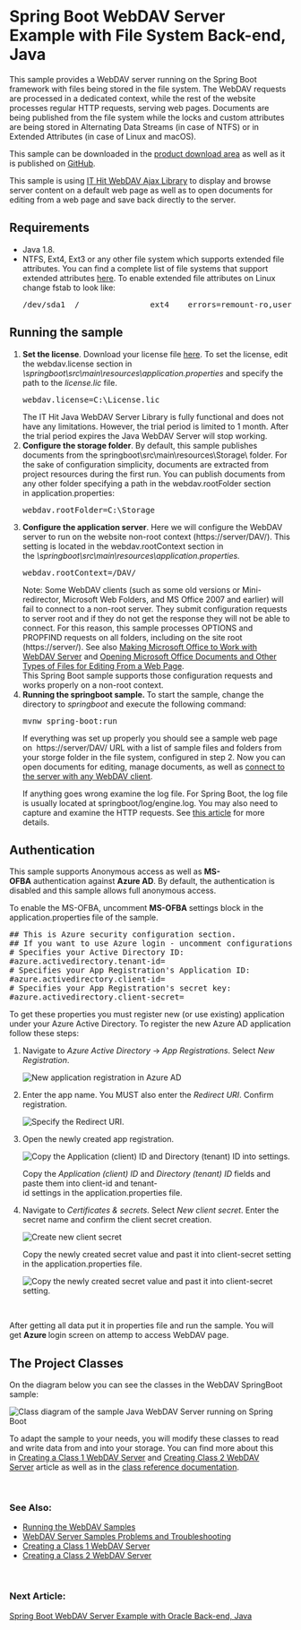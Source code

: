 
<h1 class="d-xl-block d-none">Spring Boot WebDAV Server Example with File System Back-end, Java</h1>
<p>This sample provides a WebDAV server running on the Spring Boot framework with files being stored in the file system. The WebDAV requests are processed in a dedicated context, while the rest of the website processes regular HTTP requests, serving web pages. Documents are being published from the file system while the locks and custom attributes are being stored in Alternating Data Streams (in case of NTFS) or in Extended Attributes (in case of Linux and macOS).&nbsp;</p>
<p>This sample can be downloaded in the&nbsp;<a title="Download" href="https://www.webdavsystem.com/javaserver/download/">product download area</a>&nbsp;as well as it is published on&nbsp;<a href="https://github.com/ITHit/WebDAVServerSamplesJava/tree/master/Java/springbootfsstorage">GitHub</a>.</p>
<p><span>This sample is using&nbsp;</span><a title="AJAX Library" href="https://www.webdavsystem.com/ajax/">IT Hit WebDAV Ajax Library</a><span>&nbsp;to display and browse server content on a default web page as well as to open documents for editing from a web page and save back directly to the server.</span></p>
<h2>Requirements</h2>
<ul>
<li>Java 1.8.</li>
<li>NTFS, Ext4, Ext3 or any other file system which supports extended file attributes. You can find a complete list of file systems that support extended attributes&nbsp;<a href="https://en.wikipedia.org/wiki/Extended_file_attributes">here</a>. To enable extended file attributes on Linux change fstab to look like:&nbsp;
<pre class="brush:html;auto-links:false;toolbar:false">/dev/sda1  /               ext4    errors=remount-ro,user_xattr   0       1</pre>
</li>
</ul>
<h2>Running the sample</h2>
<ol>
<li><span><strong>Set the license</strong>.</span>&nbsp;Download your license file&nbsp;<a href="https://www.webdavsystem.com/javaserver/download/">here</a>. To set the license, edit the <span class="code">webdav.license</span>&nbsp;section in <span class="code"><em>\springboot\src\main\resources\application.properties</em></span>&nbsp;and specify the path to the&nbsp;<span class="code"><em>license.lic</em></span>&nbsp;file. <br>
<pre class="brush:html;auto-links:false;toolbar:false">webdav.license=C:\License.lic</pre>
The IT Hit Java WebDAV Server Library is fully functional and does not have any limitations. However, the trial period is limited to 1 month. After the trial period expires the Java WebDAV Server will stop working.<span></span></li>
<li><span><strong>Configure the storage folder</strong>.</span>&nbsp;By default, this sample publishes documents from the&nbsp;<span class="code">springboot\src\main\resources\Storage\</span>&nbsp;folder. For the sake of configuration simplicity, documents are extracted from project resources during the first run. You can publish documents from any other folder specifying a path in the <span class="code">webdav.rootFolder</span>&nbsp;section in&nbsp;<span class="code">application.properties</span>:<br>
<pre class="brush:html;auto-links:false;toolbar:false">webdav.rootFolder=C:\Storage</pre>
</li>
<li><span><span><span><strong>Configure the application server</strong>.</span>&nbsp;Here we will configure the WebDAV server to run on the website non-root context (<span class="code">https://server/DAV/</span>). This setting is located in the <span class="code">webdav.rootContext</span> section in the&nbsp;<em><span class="code">\springboot\src\main\resources\application.properties</span>.<br></em></span></span>
<pre class="brush:html;auto-links:false;toolbar:false">webdav.rootContext=/DAV/</pre>
<span><span class="warn">Note:<span>&nbsp;Some WebDAV clients (such as some old versions or Mini-redirector, Microsoft Web Folders, and MS Office 2007 and earlier) will fail to connect to a non-root server. They submit configuration requests to server root and if they do not get the response they will not be able to connect.&nbsp;</span>For this reason, this sample processes OPTIONS and PROPFIND requests on all folders, including on the site root (https://server/).<span>&nbsp;See also&nbsp;</span><a title="Working with MS Office" href="https://www.webdavsystem.com/javaserver/doc/ms_office_read_only/">Making Microsoft Office to Work with WebDAV Server</a><span>&nbsp;and&nbsp;</span><a title="Opening Docs" href="https://www.webdavsystem.com/ajax/programming/open-doc-webpage/opening_ms_office_docs/">Opening Microsoft Office Documents and Other Types of Files for Editing From a Web Page</a><span>.</span><br><span>This Spring Boot sample supports those configuration requests and works properly on a non-root context.</span></span></span></li>
<li><strong>Running the springboot sample.&nbsp;</strong>To start the sample, change the directory to&nbsp;<em><span class="code">springboot</span>&nbsp;</em>and execute the following command:
<pre class="brush:html;auto-links:false;toolbar:false">mvnw spring-boot:run</pre>
<p>If everything was set up properly you should see a sample web page on&nbsp;&nbsp;<span class="code">https://server/DAV/</span>&nbsp;URL with a list of sample files and folders from your storge folder in the file system, configured in step 2. Now you can open documents for editing, manage documents, as well as&nbsp;<a href="https://www.webdavsystem.com/server/access/">connect to the server with any WebDAV client</a>.</p>
<p>If anything goes wrong examine the log file. For Spring Boot, the log file is usually located at&nbsp;<span class="code">springboot/log/engine.log</span>. You may also need to capture and examine the HTTP requests. See&nbsp;<a title="Troubleshooting" href="https://www.webdavsystem.com/javaserver/server_examples/troubleshooting/">this article</a>&nbsp;for more details.&nbsp;</p>
</li>
</ol>
<h2>Authentication</h2>
<p>This sample supports Anonymous access as well as&nbsp;<strong>MS-OFBA</strong>&nbsp;authentication against&nbsp;<strong>Azure AD</strong>.&nbsp;<span>By default, the authentication is disabled and this sample allows full anonymous access.</span></p>
<p>To enable the MS-OFBA, uncomment&nbsp;<strong>MS-OFBA&nbsp;</strong>settings block in the <span class="code">application.properties</span><strong>&nbsp;</strong>file of the sample.</p>
<pre class="brush:html;auto-links:false;toolbar:false">## This is Azure security configuration section.
## If you want to use Azure login - uncomment configurations bellow.
# Specifies your Active Directory ID:
#azure.activedirectory.tenant-id=
# Specifies your App Registration's Application ID:
#azure.activedirectory.client-id=
# Specifies your App Registration's secret key:
#azure.activedirectory.client-secret=</pre>
<p>To get these properties you must register new (or use existing) application under your Azure Active Directory. To register the new Azure AD application follow these steps:</p>
<ol>
<li>
<p>Navigate to&nbsp;<em>Azure Active Directory</em>&nbsp;-&gt;&nbsp;<em>App Registrations</em>. Select&nbsp;<em>New Registration</em>.</p>
<p><img id="__mcenew" alt="New application registration in Azure AD" src="https://www.webdavsystem.com/media/2049/9azureadappregistrationnew.png" rel="120357"></p>
</li>
<li>
<p>Enter the app name.&nbsp;You MUST also enter the&nbsp;<em>Redirect URI</em>. Confirm registration.</p>
<p><img id="__mcenew" alt="Specify the Redirect URI." src="https://www.webdavsystem.com/media/2124/azuread.png" rel="122226"></p>
</li>
<li>
<p>Open the newly created app registration.</p>
<p><img id="__mcenew" alt="Copy the Application (client) ID and Directory (tenant) ID into settings." src="https://www.webdavsystem.com/media/2059/11azureadclientidtenantid1.png" rel="120368"></p>
<p>Copy the&nbsp;<em>Application (client) ID</em>&nbsp;and&nbsp;<em>Directory (tenant) ID</em>&nbsp;fields and paste them into&nbsp;<span class="code">client-id</span>&nbsp;and&nbsp;<span class="code">tenant-id</span>&nbsp;settings&nbsp;in&nbsp;the&nbsp;<span class="code">application.properties</span><span>&nbsp;</span>file.</p>
</li>
<li>
<p>Navigate to&nbsp;<em>Certificates &amp; secrets</em>. Select&nbsp;<em>New client secret</em>. Enter the secret name and confirm the client secret creation.</p>
<p><img id="__mcenew" alt="Create new client secret" src="https://www.webdavsystem.com/media/2050/12azureadnewclientsecret.png" rel="120359"></p>
<p>Copy the newly created secret value and past it into&nbsp;<span class="code">client-secret</span>&nbsp;setting in&nbsp;the&nbsp;<span class="code">application.properties</span><span>&nbsp;</span>file.</p>
<p><img id="__mcenew" alt="Copy the newly created secret value and past it into client-secret setting." src="https://www.webdavsystem.com/media/2052/14azureadcopyappsecret.png" rel="120360"></p>
</li>
</ol>
<p>&nbsp;</p>
<p>After getting all data put it in properties file and run the sample. You will get&nbsp;<strong>Azure&nbsp;</strong>login screen on attemp to access WebDAV page.&nbsp;</p>
<h2>The Project&nbsp;Classes</h2>
<p>On the diagram below you can see the classes in the WebDAV SpringBoot sample:</p>
<p><img id="__mcenew" alt="Class diagram of the sample Java WebDAV Server running on Spring Boot" src="https://www.webdavsystem.com/media/1879/springbootdiagram.png" rel="115963"></p>
<p>To adapt the sample to your needs, you will modify these classes to read and write data from and into your storage. You can find more about this in&nbsp;<a title="Creating WebDAV Server" href="https://www.webdavsystem.com/javaserver/doc/">Creating a Class 1 WebDAV Server</a>&nbsp;and&nbsp;<a title="Class 2 / 3 Server" href="https://www.webdavsystem.com/javaserver/doc/create_class_2_webdav_server/">Creating Class 2 WebDAV Server</a>&nbsp;article as well as in the&nbsp;<a href="http://java.webdavsystem.com/">class reference documentation</a>.</p>
<p>&nbsp;</p>
<h3>See Also:</h3>
<ul>
<li><a title="Running" href="https://www.webdavsystem.com/javaserver/server_examples/running_webdav_samples/">Running the WebDAV Samples</a></li>
<li><a title="Troubleshooting" href="https://www.webdavsystem.com/javaserver/server_examples/troubleshooting/">WebDAV Server Samples Problems and Troubleshooting</a></li>
<li><a title="Creating WebDAV Server" href="https://www.webdavsystem.com/javaserver/doc/">Creating a Class 1 WebDAV Server</a>&nbsp;</li>
<li><a title="Class 2 / 3 Server" href="https://www.webdavsystem.com/javaserver/doc/create_class_2_webdav_server/">Creating a Class 2 WebDAV Server</a></li>
</ul>
<p>&nbsp;</p>
<h3 class="para d-inline next-article-heading">Next Article:</h3>
<a title="Spring Boot framework WebDAV Server Example with Oracle back-end. Can both process WebDAV requests and serve web pages on the rest of the website." href="https://www.webdavsystem.com/javaserver/server_examples/spring_boot_sql/">Spring Boot WebDAV Server Example with Oracle Back-end, Java</a>

